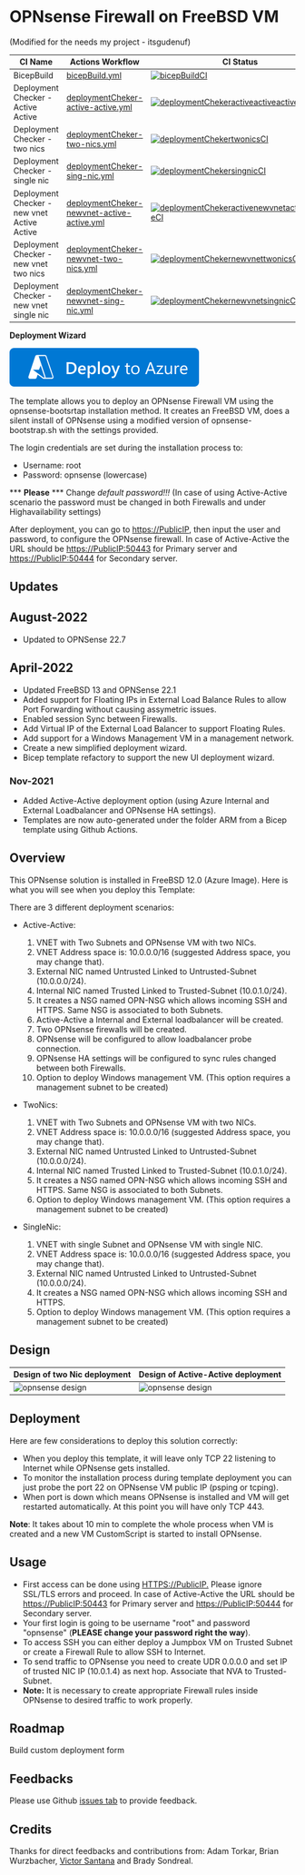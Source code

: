 # OPNsense Firewall on FreeBSD VM
(Modified for the needs my project - itsgudenuf)

CI Name | Actions Workflow | CI Status |
|--------|--------|--------|
| BicepBuild | [bicepBuild.yml](./.github/workflows/bicepBuild.yml) | [![bicepBuildCI](https://github.com/itsgudenuf/opnazure/actions/workflows/bicepBuild.yml/badge.svg)](https://github.com/itsgudenuf/opnazure/actions/workflows/bicepBuild.yml) |
| Deployment Checker - Active Active | [deploymentCheker-active-active.yml](./.github/workflows/deploymentCheker-active-active.yml) | [![deploymentChekeractiveactiveactiveCI](https://github.com/itsgudenuf/opnazure/actions/workflows/deploymentCheker-active-active.yml/badge.svg?branch=dev)](https://github.com/itsgudenuf/opnazure/actions/workflows/deploymentCheker-active-active.yml) |
| Deployment Checker - two nics | [deploymentCheker-two-nics.yml](./.github/workflows/deploymentCheker-two-nics.yml) | [![deploymentChekertwonicsCI](https://github.com/itsgudenuf/opnazure/actions/workflows/deploymentCheker-two-nics.yml/badge.svg?branch=dev)](https://github.com/itsgudenuf/opnazure/actions/workflows/deploymentCheker-two-nics.yml) |
| Deployment Checker - single nic | [deploymentCheker-sing-nic.yml](./.github/workflows/deploymentCheker-sing-nic.yml) | [![deploymentChekersingnicCI](https://github.com/itsgudenuf/opnazure/actions/workflows/deploymentCheker-sing-nic.yml/badge.svg?branch=dev)](https://github.com/itsgudenuf/opnazure/actions/workflows/deploymentCheker-sing-nic.yml) |
| Deployment Checker - new vnet Active Active | [deploymentCheker-newvnet-active-active.yml](./.github/workflows/deploymentCheker-newvnet-active-active.yml) | [![deploymentChekeractivenewvnetactiveactiveCI](https://github.com/itsgudenuf/opnazure/actions/workflows/deploymentCheker-active-active.yml/badge.svg?branch=dev)](https://github.com/itsgudenuf/opnazure/actions/workflows/deploymentCheker-active-active.yml) |
| Deployment Checker - new vnet two nics | [deploymentCheker-newvnet-two-nics.yml](./.github/workflows/deploymentCheker-two-nics.yml) | [![deploymentChekernewvnettwonicsCI](https://github.com/itsgudenuf/opnazure/actions/workflows/deploymentCheker-newvnet-two-nics.yml/badge.svg?branch=dev)](https://github.com/itsgudenuf/opnazure/actions/workflows/deploymentCheker-newvnet-two-nics.yml) |
| Deployment Checker - new vnet single nic | [deploymentCheker-newvnet-sing-nic.yml](./.github/workflows/deploymentCheker-sing-nic.yml) | [![deploymentChekernewvnetsingnicCI](https://github.com/itsgudenuf/opnazure/actions/workflows/deploymentCheker-newvnet-sing-nic.yml/badge.svg?branch=dev)](https://github.com/itsgudenuf/opnazure/actions/workflows/deploymentCheker-newvnet-sing-nic.yml) |

**Deployment Wizard**

[![Deploy To Azure](https://raw.githubusercontent.com/Azure/azure-quickstart-templates/master/1-CONTRIBUTION-GUIDE/images/deploytoazure.svg?sanitize=true)](https://portal.azure.com/#create/Microsoft.Template/uri/https%3A%2F%2Fraw.githubusercontent.com%2Fitsgudenuf%2Fopnazure%2Fmaster%2FARM%2Fmain.json%3F/uiFormDefinitionUri/https%3A%2F%2Fraw.githubusercontent.com%2Fitsgudenuf%2Fopnazure%2Fmaster%2Fbicep%2FuiFormDefinition.json)

The template allows you to deploy an OPNsense Firewall VM using the opnsense-bootsrtap installation method. It creates an FreeBSD VM, does a silent install of OPNsense using a modified version of opnsense-bootstrap.sh with the settings provided.

The login credentials are set during the installation process to:

- Username: root
- Password: opnsense (lowercase)

*** **Please** *** Change *default password!!!* (In case of using Active-Active scenario the password must be changed in both Firewalls and under Highavailability settings)

After deployment, you can go to <https://PublicIP>, then input the user and password, to configure the OPNsense firewall.
In case of Active-Active the URL should be <https://PublicIP:50443> for Primary server and <https://PublicIP:50444> for Secondary server.

## Updates

## August-2022
- Updated to OPNSense 22.7


## April-2022
- Updated FreeBSD 13 and OPNSense 22.1
- Added support for Floating IPs in External Load Balance Rules to allow Port Forwarding without causing assymetric issues.
- Enabled session Sync between Firewalls.
- Add Virtual IP of the External Load Balancer to support Floating Rules.
- Add support for a Windows Management VM in a management network.
- Create a new simplified deployment wizard.
- Bicep template refactory to support the new UI deployment wizard.


### Nov-2021
- Added Active-Active deployment option (using Azure Internal and External Loadbalancer and OPNsense HA settings).
- Templates are now auto-generated under the folder ARM from a Bicep template using Github Actions.

## Overview

This OPNsense solution is installed in FreeBSD 12.0 (Azure Image).
Here is what you will see when you deploy this Template:

There are 3 different deployment scenarios:

- Active-Active:
    1) VNET with Two Subnets and OPNsense VM with two NICs.
    2) VNET Address space is: 10.0.0.0/16 (suggested Address space, you may change that).
    3) External NIC named Untrusted Linked to Untrusted-Subnet (10.0.0.0/24).
    4) Internal NIC named Trusted Linked to Trusted-Subnet (10.0.1.0/24).
    5) It creates a NSG named OPN-NSG which allows incoming SSH and HTTPS. Same NSG is associated to both Subnets.
    6) Active-Active a Internal and External loadbalancer will be created.
    7) Two OPNsense firewalls will be created.
    8) OPNsense will be configured to allow loadbalancer probe connection.
    9) OPNsense HA settings will be configured to sync rules changed between both Firewalls.
    10) Option to deploy Windows management VM. (This option requires a management subnet to be created)

- TwoNics:
    1) VNET with Two Subnets and OPNsense VM with two NICs.
    2) VNET Address space is: 10.0.0.0/16 (suggested Address space, you may change that).
    3) External NIC named Untrusted Linked to Untrusted-Subnet (10.0.0.0/24).
    4) Internal NIC named Trusted Linked to Trusted-Subnet (10.0.1.0/24).
    5) It creates a NSG named OPN-NSG which allows incoming SSH and HTTPS. Same NSG is associated to both Subnets.
    6) Option to deploy Windows management VM. (This option requires a management subnet to be created)

- SingleNic:
    1) VNET with single Subnet and OPNsense VM with single NIC.
    2) VNET Address space is: 10.0.0.0/16 (suggested Address space, you may change that).
    3) External NIC named Untrusted Linked to Untrusted-Subnet (10.0.0.0/24).
    4) It creates a NSG named OPN-NSG which allows incoming SSH and HTTPS.
    5) Option to deploy Windows management VM. (This option requires a management subnet to be created)

## Design

Design of two Nic deployment | Design of Active-Active deployment |
|--------|--------|
|![opnsense design](./images/two-nics.png)|![opnsense design](./images/active-active.png)|

## Deployment

Here are few considerations to deploy this solution correctly:

- When you deploy this template, it will leave only TCP 22 listening to Internet while OPNsense gets installed.
- To monitor the installation process during template deployment you can just probe the port 22 on OPNsense VM public IP (psping or tcping).
- When port is down which means OPNsense is installed and VM will get restarted automatically. At this point you will have only TCP 443.

**Note**: It takes about 10 min to complete the whole process when VM is created and a new VM CustomScript is started to install OPNsense.

## Usage

- First access can be done using <HTTPS://PublicIP.> Please ignore SSL/TLS errors and proceed. In case of Active-Active the URL should be <https://PublicIP:50443> for Primary server and <https://PublicIP:50444> for Secondary server.
- Your first login is going to be username "root" and password "opnsense" (**PLEASE change your password right the way**).
- To access SSH you can either deploy a Jumpbox VM on Trusted Subnet or create a Firewall Rule to allow SSH to Internet.
- To send traffic to OPNsense you need to create UDR 0.0.0.0 and set IP of trusted NIC IP (10.0.1.4) as next hop. Associate that NVA to Trusted-Subnet.
- **Note:** It is necessary to create appropriate Firewall rules inside OPNsense to desired traffic to work properly.

## Roadmap

Build custom deployment form

## Feedbacks

Please use Github [issues tab](https://github.com/itsgudenuf/opnazure/issues) to provide feedback.

## Credits

Thanks for direct feedbacks and contributions from: Adam Torkar, Brian Wurzbacher, [Victor Santana](https://github.com/welasco) and Brady Sondreal.
